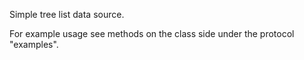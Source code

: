 Simple tree list data source.For example usage see methods on the class side under the protocol "examples". 